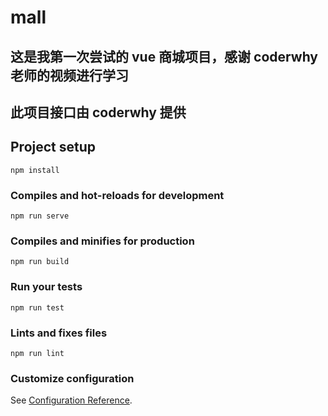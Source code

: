# mall

## 这是我第一次尝试的 vue 商城项目，感谢 coderwhy 老师的视频进行学习

## 此项目接口由 coderwhy 提供

## Project setup

```
npm install
```

### Compiles and hot-reloads for development

```
npm run serve
```

### Compiles and minifies for production

```
npm run build
```

### Run your tests

```
npm run test
```

### Lints and fixes files

```
npm run lint
```

### Customize configuration

See [Configuration Reference](https://cli.vuejs.org/config/).

